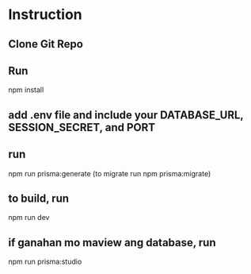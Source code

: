 # Instruction

## Clone Git Repo

## Run

npm install

## add .env file and include your DATABASE_URL, SESSION_SECRET, and PORT

## run

npm run prisma:generate (to migrate run npm prisma:migrate)

## to build, run

npm run dev

## if ganahan mo maview ang database, run

npm run prisma:studio
